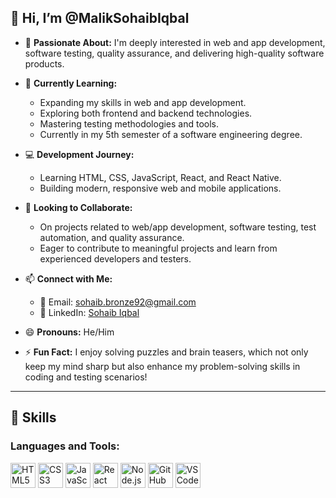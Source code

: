 ## 👋 Hi, I’m @MalikSohaibIqbal  

- 👀 **Passionate About:** I'm deeply interested in web and app development, software testing, quality assurance, and delivering high-quality software products.  

- 🌱 **Currently Learning:**  
  - Expanding my skills in web and app development.  
  - Exploring both frontend and backend technologies.  
  - Mastering testing methodologies and tools.  
  - Currently in my 5th semester of a software engineering degree.  

- 💻 **Development Journey:**  
  - Learning HTML, CSS, JavaScript, React, and React Native.  
  - Building modern, responsive web and mobile applications.  

- 💞️ **Looking to Collaborate:**  
  - On projects related to web/app development, software testing, test automation, and quality assurance.  
  - Eager to contribute to meaningful projects and learn from experienced developers and testers.  

- 📫 **Connect with Me:**  
  - 📧 Email: [sohaib.bronze92@gmail.com](mailto:sohaib.bronze92@gmail.com)  
  - 💼 LinkedIn: [Sohaib Iqbal](https://www.linkedin.com/in/sohaib-iqbal-32b982192/)  

- 😄 **Pronouns:** He/Him  

- ⚡ **Fun Fact:** I enjoy solving puzzles and brain teasers, which not only keep my mind sharp but also enhance my problem-solving skills in coding and testing scenarios!  

---

## 🚀 Skills  

### **Languages and Tools:**  

<p align="left">  
    <img src="https://cdn.jsdelivr.net/gh/devicons/devicon/icons/html5/html5-original.svg" alt="HTML5" width="40" height="40"/>  
    <img src="https://cdn.jsdelivr.net/gh/devicons/devicon/icons/css3/css3-original.svg" alt="CSS3" width="40" height="40"/>  
    <img src="https://cdn.jsdelivr.net/gh/devicons/devicon/icons/javascript/javascript-original.svg" alt="JavaScript" width="40" height="40"/>  
    <img src="https://cdn.jsdelivr.net/gh/devicons/devicon/icons/react/react-original.svg" alt="React" width="40" height="40"/>  
    <img src="https://cdn.jsdelivr.net/gh/devicons/devicon/icons/nodejs/nodejs-original.svg" alt="Node.js" width="40" height="40"/>  
    <img src="https://cdn.jsdelivr.net/gh/devicons/devicon/icons/github/github-original.svg" alt="GitHub" width="40" height="40"/>  
    <img src="https://cdn.jsdelivr.net/gh/devicons/devicon/icons/vscode/vscode-original.svg" alt="VS Code" width="40" height="40"/>  
</p>  
